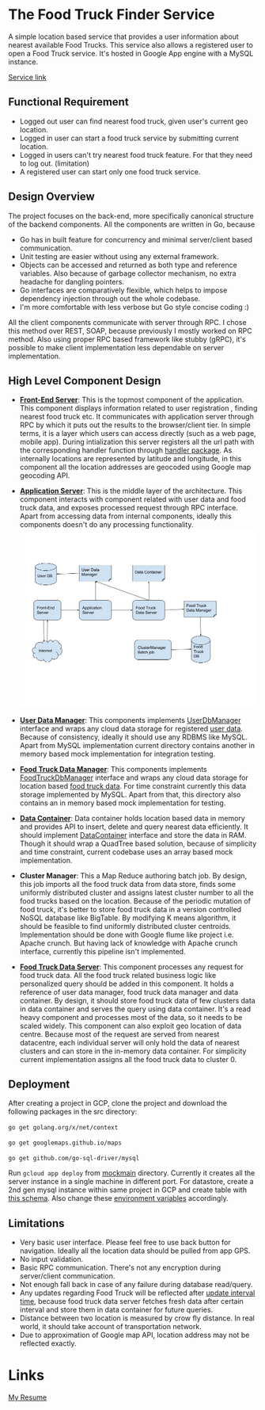# The Food Truck Finder Service
A simple location based service that provides a user information about nearest available Food Trucks. This service also allows a registered user to open a Food Truck service. It's hosted in Google App engine with a MySQL instance.

[Service link](https://foodtruckapplication-175305.appspot.com)

## Functional Requirement

- Logged out user can find nearest food truck, given user's current geo location.
- Logged in user can start a food truck service by submitting current location.
- Logged in users can't try nearest food truck feature. For that they need to log out. (limitation)
- A registered user can start only one food truck service.

## Design Overview

The project focuses on the back-end, more specifically canonical structure of the backend components. All the components are written in Go, because

- Go has in built feature for concurrency and minimal server/client based communication.
- Unit testing are easier without using any external framework.
- Objects can be accessed and returned as both type and reference variables. Also because of garbage collector mechanism, no extra headache for dangling pointers.
- Go interfaces are comparatively flexible, which helps to impose dependency injection through out the whole codebase.
- I'm more comfortable with less verbose but Go style concise coding :)

All the client components communicate with server through RPC. I chose this method over REST, SOAP, because previously I mostly worked on RPC method. Also using proper RPC based framework like stubby (gRPC), it's possible to make client implementation less dependable on server implementation. 

## High Level Component Design

* **[Front-End Server](https://github.com/linkin7/FoodTruck/tree/master/src/frontendserver)**: This is the topmost component of the application. This component displays information related to user registration , finding nearest food truck etc. It communicates with application server through RPC by which it puts out the results to the browser/client tier. In simple terms, it is a layer which users can access directly (such as a web page, mobile app). During intialization this server registers all the url path with the corresponding handler function through [handler package](https://github.com/linkin7/FoodTruck/tree/master/src/frontendserver/handler). As internally locations are represented by latitude and longitude, in this component all the location addresses are geocoded using Google map geocoding API.

* **[Application Server](https://github.com/linkin7/FoodTruck/tree/master/src/applicationserver)**: This is the middle layer of the architecture. This component interacts with component related with user data and food truck data, and exposes processed request through RPC interface. Apart from accessing data from internal components, ideally this components doesn't do any processing functionality.
![alt text](https://github.com/linkin7/FoodTruck/blob/master/diagram.jpg)
* **[User Data Manager](https://github.com/linkin7/FoodTruck/tree/master/src/userdb)**: This components implements [UserDbManager](https://github.com/linkin7/FoodTruck/blame/master/src/common/data_manager_interface.go#L17) interface and wraps any cloud data storage for registered [user data](https://github.com/linkin7/FoodTruck/blob/master/sql.txt#L3). Because of consistency, ideally it should use any RDBMS like MySQL. Apart from MySQL implementation current directory contains another in memory based mock implementation for integration testing.

* **[Food Truck Data Manager](https://github.com/linkin7/FoodTruck/tree/master/src/foodtruckdb)**: This components implements [FoodTruckDbManager](https://github.com/linkin7/FoodTruck/blob/master/src/common/data_manager_interface.go#L6) interface and wraps any cloud data storage for location based [food truck data](https://github.com/linkin7/FoodTruck/blob/master/sql.txt#L21). For time constraint currently this data storage implemented by MySQL. Apart from that, this directory also contains an in memory based mock implementation for testing.

* **[Data Container](https://github.com/linkin7/FoodTruck/tree/master/src/datacontainer/)**: Data container holds location based data in memory and provides API to insert, delete and query nearest data efficiently. It should implement [DataContainer](https://github.com/linkin7/FoodTruck/blob/master/src/common/data_manager_interface.go#L25) interface and store the data in RAM. Though it should wrap a QuadTree based solution, because of simplicity and time constraint, current codebase uses an array based mock implementation.

* **Cluster Manager**: This a Map Reduce authoring batch job. By design, this job imports all the food truck data from data store, finds some uniformly distributed cluster and assigns latest cluster number to all the food trucks based on the location. Because of the periodic mutation of food truck, it's better to store food truck data in a version controlled NoSQL database like BigTable. By modifying K means algorithm, it should be feasible to find uniformly distributed cluster centroids. Implementation should be done with Google flume like project i.e. Apache crunch. But having lack of knowledge with Apache crunch interface, currently this pipeline isn't implemented. 

* **[Food Truck Data Server](https://github.com/linkin7/FoodTruck/tree/master/src/foodtruckdbserver)**: This component processes any request for food truck data. All the food truck related business logic like personalized query should be added in this component. It holds a reference of user data manager, food truck data manager and data container. By design, it should store food truck data of few clusters data in data container and serves the query using data container. It's a read heavy component and processes most of the data, so it needs to be scaled widely. This component can also exploit geo location of data centre. Because most of the request are served from nearest datacentre, each individual server will only hold the data of nearest clusters and can store in the in-memory data container. For simplicity current implementation assigns all the food truck data to cluster 0.

## Deployment
After creating a project in GCP, clone the project and download the following packages in the src directory:

 `go get golang.org/x/net/context`

 `go get googlemaps.github.io/maps`
 
 `go get github.com/go-sql-driver/mysql`

Run `gcloud app deploy` from [mockmain](https://github.com/linkin7/FoodTruck/tree/master/src/mockmain) directory. Currently it creates all the server instance in a single machine in different port. For datastore, create a 2nd gen mysql instance within same project in GCP and create table with [this schema](https://github.com/linkin7/FoodTruck/blob/master/sql.txt). Also change these [environment variables](https://github.com/linkin7/FoodTruck/blob/master/src/mockmain/app.yaml#L4) accordingly.

## Limitations

- Very basic user interface. Please feel free to use back button for navigation. Ideally all the location data should be pulled from app GPS.
- No input validation.
- Basic RPC communication. There's not any encryption during server/client communication.
- Not enough fall back in case of any failure during database read/query.
- Any updates regarding Food Truck will be reflected after [update interval time](https://github.com/linkin7/FoodTruck/blob/master/src/foodtruckdbserver/libs/server.go#L45), because food truck data server fetches fresh data after certain interval and store them in data container for future queries.
- Distance between two location is measured by crow fly distance. In real world, it should take account of transportation network.
- Due to approximation of Google map API, location address may not be reflected exactly.

# Links

[My Resume](https://github.com/linkin7/Resume/blob/master/Resume.pdf)
